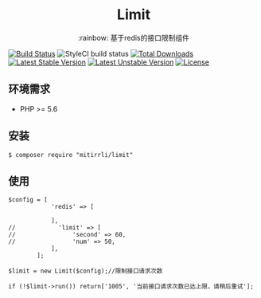 <h1 align="center"> Limit </h1>
<p align="center">:rainbow: 基于redis的接口限制组件</p>

[![Build Status](https://travis-ci.org/overtrue/weather.svg?branch=master)](https://travis-ci.org/mitirrli/yunpian)
![StyleCI build status](https://github.styleci.io/repos/205969554/shield) 
[![Total Downloads](https://poser.pugx.org/mitirrli/limit/downloads)](https://packagist.org/packages/mitirrli/yunpian)
[![Latest Stable Version](https://poser.pugx.org/mitirrli/limit/v/stable)](https://packagist.org/packages/mitirrli/yunpian)
[![Latest Unstable Version](https://poser.pugx.org/mitirrli/limit/v/unstable)](https://packagist.org/packages/mitirrli/yunpian)
<a href="https://packagist.org/packages/mitirrli/limit"><img src="https://poser.pugx.org/mitirrli/limit/license" alt="License"></a>

## 环境需求

- PHP >= 5.6

## 安装

```shell
$ composer require "mitirrli/limit"
```

## 使用

```
$config = [
            'redis' => [

            ],
//            'limit' => [
//                'second' => 60,
//                'num' => 50,
            ],
        ];
        
$limit = new Limit($config);//限制接口请求次数

if (!$limit->run()) return['1005', '当前接口请求次数已达上限，请稍后重试'];
```
